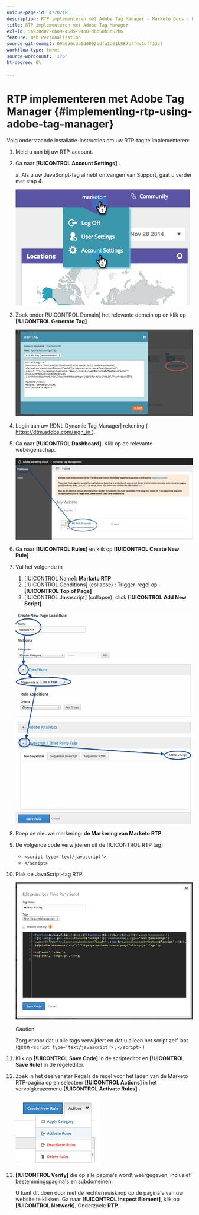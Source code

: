 ```yaml
---
unique-page-id: 4720218
description: RTP implementeren met Adobe Tag Manager - Marketo Docs - Productdocumentatie
title: RTP implementeren met Adobe Tag Manager
exl-id: 5a938d02-6b09-45d5-94b0-dbb50b5d62b6
feature: Web Personalization
source-git-commit: 09a656c3a0d0002edfa1a61b987bff4c1dff33cf
workflow-type: tm+mt
source-wordcount: '176'
ht-degree: 0%

---
```


# RTP implementeren met Adobe Tag Manager {#implementing-rtp-using-adobe-tag-manager}

Volg onderstaande installatie-instructies om uw RTP-tag te implementeren:

1. Meld u aan bij uw RTP-account.

1. Ga naar **[!UICONTROL Account Settings]** .

   a. Als u uw JavaScript-tag al hebt ontvangen van Support, gaat u verder met stap 4.

   ![](assets/image2014-11-30-15-3a19-3a21-4.png)

1. Zoek onder [!UICONTROL Domain] het relevante domein op en klik op **[!UICONTROL Generate Tag]** .

   ![](assets/image2014-11-30-15-3a20-3a17-4.png)

1. Login aan uw [!DNL Dynamic Tag Manager] rekening ([&#x200B; https://dtm.adobe.com/sign_in &#x200B;](https://dtm.adobe.com/sign_in)).

1. Ga naar **[!UICONTROL Dashboard].** Klik op de relevante webeigenschap.

   ![](assets/image2014-12-3-17-3a58-3a17.png)

1. Ga naar **[!UICONTROL Rules]** en klik op **[!UICONTROL Create New Rule]** .

1. Vul het volgende in

   1. [!UICONTROL Name]: **Marketo RTP**
   1. [!UICONTROL Conditions] (collapse) : Trigger-regel op - **[!UICONTROL Top of Page]**
   1. [!UICONTROL Javascript] (collapse): click **[!UICONTROL Add New Script]**

   ![](assets/image2014-12-3-17-3a59-3a40.png)

1. Roep de nieuwe markering: **de Markering van Marketo RTP**

1. De volgende code verwijderen uit de [!UICONTROL RTP tag]

   * `<script type='text/javascript'>`
   * `</script>`

1. Plak de JavaScript-tag RTP.

   ![](assets/image2014-12-3-18-3a3-3a45.png)

   >[!CAUTION]
   >
   >Zorg ervoor dat u alle tags verwijdert en dat u alleen het script zelf laat (geen `<script type='text/javascript'>` , `</script>` )

1. Klik op **[!UICONTROL Save Code]** in de scripteditor en **[!UICONTROL Save Rule]** in de regeleditor.

1. Zoek in het deelvenster Regels de regel voor het laden van de Marketo RTP-pagina op en selecteer **[!UICONTROL Actions]** in het vervolgkeuzemenu **[!UICONTROL Activate Rules]** .

   ![](assets/image2014-12-3-18-3a4-3a14.png)

1. **[!UICONTROL Verify]** die op alle pagina&#39;s wordt weergegeven, inclusief bestemmingspagina&#39;s en subdomeinen.

   U kunt dit doen door met de rechtermuisknop op de pagina&#39;s van uw website te klikken. Ga naar **[!UICONTROL Inspect Element]**, klik op **[!UICONTROL Network]**, Onderzoek: **RTP**.
